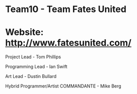 Team10 - Team Fates United
======
Website: http://www.fatesunited.com/
======
Project Lead - Tom Phillips

Programming Lead - Ian Swift

Art Lead - Dustin Bullard

Hybrid Programmer/Artist COMMANDANTE - Mike Berg


